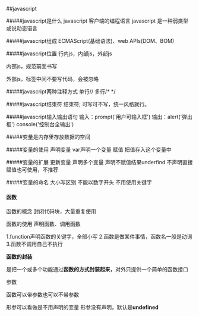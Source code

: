 ##javascript

#####javascript是什么
javascript 客户端的编程语言
javascript 是一种弱类型或说动态语言

#####javascript组成
ECMAScript(基础语法)、web APIs(DOM、BOM)

#####javascript位置
行内js，内部js，外部js

内部js，规范</body>前面书写

外部js，标签中间不要写代码，会被忽略

#####javascript两种注释方式
单行//
多行/*    */

#####javascript结束符
结束符;
可写可不写，统一风格就行。

#####javascript输入输出语句
输入：prompt('用户可输入框')
输出：alert('弹出框')   console('控制台全输出')

#####变量是内存里存放数据的空间

#####变量的使用
声明变量    var声明一个变量
赋值       把值存入这个变量中

#####变量的扩展
更新变量
声明多个变量
声明不赋值结果underfind
不声明直接赋值也可使用，不推荐

#####变量的命名
大小写区别
不能以数字开头
不用使用关键字

#### 函数

函数的概念
封闭代码块，大量重复使用

函数的使用
声明函数、调用函数

1.function声明函数的关键字，全部小写
2.函数是做某件事情，函数名一般是动词
3.函数不调用自己不执行

**函数的封装**

是把一个或多个功能通过**函数的方式封装起来**，对外只提供一个简单的函数接口

参数

函数可以带参数也可以不带参数

形参可以看做是不用声明的变量  形参没有声明，默认是**undefined**
